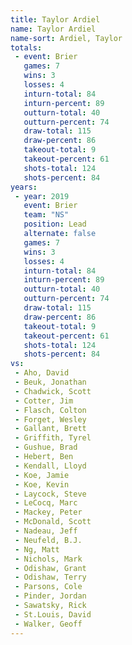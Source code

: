 ```yaml
---
title: Taylor Ardiel
name: Taylor Ardiel
name-sort: Ardiel, Taylor
totals:
 - event: Brier
   games: 7
   wins: 3
   losses: 4
   inturn-total: 84
   inturn-percent: 89
   outturn-total: 40
   outturn-percent: 74
   draw-total: 115
   draw-percent: 86
   takeout-total: 9
   takeout-percent: 61
   shots-total: 124
   shots-percent: 84
years:
 - year: 2019
   event: Brier
   team: "NS"
   position: Lead
   alternate: false
   games: 7
   wins: 3
   losses: 4
   inturn-total: 84
   inturn-percent: 89
   outturn-total: 40
   outturn-percent: 74
   draw-total: 115
   draw-percent: 86
   takeout-total: 9
   takeout-percent: 61
   shots-total: 124
   shots-percent: 84
vs:
 - Aho, David
 - Beuk, Jonathan
 - Chadwick, Scott
 - Cotter, Jim
 - Flasch, Colton
 - Forget, Wesley
 - Gallant, Brett
 - Griffith, Tyrel
 - Gushue, Brad
 - Hebert, Ben
 - Kendall, Lloyd
 - Koe, Jamie
 - Koe, Kevin
 - Laycock, Steve
 - LeCocq, Marc
 - Mackey, Peter
 - McDonald, Scott
 - Nadeau, Jeff
 - Neufeld, B.J.
 - Ng, Matt
 - Nichols, Mark
 - Odishaw, Grant
 - Odishaw, Terry
 - Parsons, Cole
 - Pinder, Jordan
 - Sawatsky, Rick
 - St.Louis, David
 - Walker, Geoff
---
```

